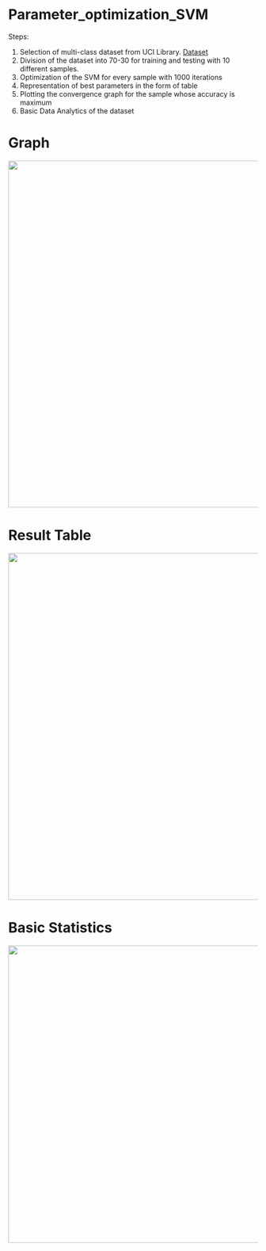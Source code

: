 # Parameter_optimization_SVM

Steps:
1. Selection of multi-class dataset from UCI Library. [Dataset](https://archive.ics.uci.edu/ml/datasets/Letter+Recognition)
2. Division of the dataset into 70-30 for training and testing with 10 different samples.
3. Optimization of the SVM for every sample with 1000 iterations
4. Representation of best parameters in the form of table 
5. Plotting the convergence graph for the sample whose accuracy is maximum
6. Basic Data Analytics of the dataset


# Graph
<img src="https://user-images.githubusercontent.com/78134535/233218879-f19079d0-2b48-41f1-8666-1eba3b45c2d1.png" width="700">

# Result Table
<img src="https://user-images.githubusercontent.com/78134535/233218971-335edbcb-c043-4abd-acea-b0512597a19d.png" width="700">

# Basic Statistics
<img src="![Image1](https://user-images.githubusercontent.com/78134535/233219490-6527608e-e0e6-4a85-bf62-843f58085bb4.png)" width="600">
